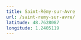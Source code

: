 ```yaml
---
title: Saint-Rémy-sur-Avre
url: /saint-remy-sur-avre/
latitude: 48.7628087
longitude: 1.2405119
---
```

